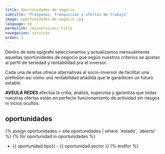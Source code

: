 ```yaml
---
title: Oportunidades de negocio
subtitle: "Traspasos, franquicias y ofertas de trabajo"
image: oportunidades-de-negocio.jpg
language: en
permalink: /en/services/:title
navegacion: services
orden: 3
---
```


Dentro de este epígrafe seleccionamos y actualizamos mensualmente aquellas oportunidades de negocio que según nuestros criterios se ajustan al perfil de seriedad y rentabilidad pra el inversor.

Cada una de ellas ofrece alternativas al socio-inversor de facilitar una prefesión así como una rentabilidad añadida que le garanticen un futuro estable.

**AVEULA REDES** efectúa la criba, analiza, supervisa y garantiza que todas nuestras ofertas están en perfecto funcionamiento de actividad sin riesgos ni vicios ocultos.

## oportunidades

{% assign oportunidades = site.oportunidades | where: 'estado', 'abierto' %}
{% for oportunidad in oportunidades %}
  - {{ oportunidad.tipo}} - {{ oportunidad.sector }}
{% endfor %}
